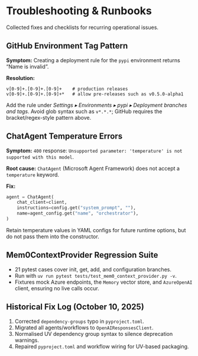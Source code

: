 # Troubleshooting & Runbooks

Collected fixes and checklists for recurring operational issues.

## GitHub Environment Tag Pattern
**Symptom:** Creating a deployment rule for the `pypi` environment returns “Name is invalid”.

**Resolution:**
```
v[0-9]+.[0-9]+.[0-9]+    # production releases
v[0-9]+.[0-9]+.[0-9]+*   # allow pre-releases such as v0.5.0-alpha1
```
Add the rule under _Settings ▸ Environments ▸ pypi ▸ Deployment branches and tags_. Avoid glob syntax such as `v*.*.*`; GitHub requires the bracket/regex-style pattern above.

## ChatAgent Temperature Errors
**Symptom:** `400` response: `Unsupported parameter: 'temperature' is not supported with this model`.

**Root cause:** `ChatAgent` (Microsoft Agent Framework) does not accept a `temperature` keyword.

**Fix:**
```python
agent = ChatAgent(
    chat_client=client,
    instructions=config.get("system_prompt", ""),
    name=agent_config.get("name", "orchestrator"),
)
```
Retain temperature values in YAML configs for future runtime options, but do not pass them into the constructor.

## Mem0ContextProvider Regression Suite
- 21 pytest cases cover init, get, add, and configuration branches.
- Run with `uv run pytest tests/test_mem0_context_provider.py -v`.
- Fixtures mock Azure endpoints, the `Memory` vector store, and `AzureOpenAI` client, ensuring no live calls occur.

## Historical Fix Log (October 10, 2025)
1. Corrected `dependency-groups` typo in `pyproject.toml`.
2. Migrated all agents/workflows to `OpenAIResponsesClient`.
3. Normalised UV dependency group syntax to silence deprecation warnings.
4. Repaired `pyproject.toml` and workflow wiring for UV-based packaging.
